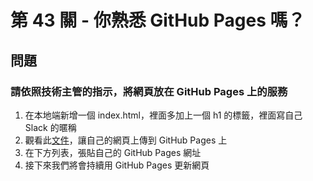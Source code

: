 # 第 43 關 - 你熟悉 GitHub Pages 嗎？

## 問題

### 請依照技術主管的指示，將網頁放在 GitHub Pages 上的服務

1. 在本地端新增一個 index.html，裡面多加上一個 h1 的標籤，裡面寫自己 Slack 的暱稱
2. 觀看此[文件](https://hackmd.io/yMPWE4sVTzqLSYNikIkuSw)，讓自己的網頁上傳到 GitHub Pages 上
3. 在下方列表，張貼自己的 GitHub Pages 網址
4. 接下來我們將會持續用 GitHub Pages 更新網頁